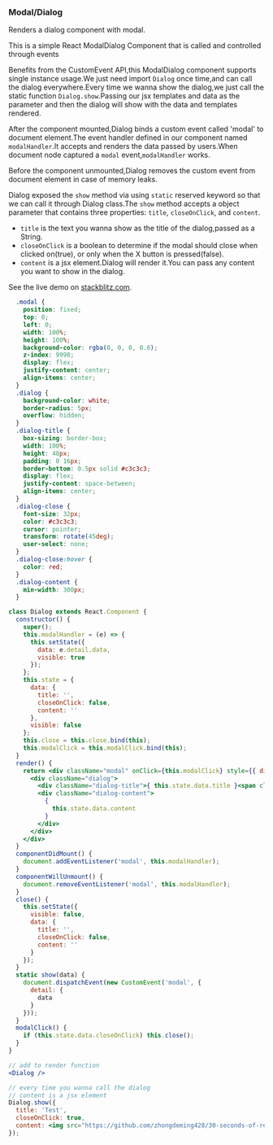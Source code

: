 ### Modal/Dialog

Renders a dialog component with modal.

This is a simple React ModalDialog Component that is called and controlled through events


Benefits from the CustomEvent API,this ModalDialog component supports single instance usage.We just need import `Dialog` once time,and can call the dialog everywhere.Every time we wanna show the dialog,we just call the static function `Dialog.show`.Passing our jsx templates and data as the parameter and then the dialog will show with the data and templates rendered.

After the component mounted,Dialog binds a custom event called 'modal' to document element.The event handler defined in our component named `modalHandler`.It accepts and renders the data passed by users.When document node captured a `modal` event,`modalHandler` works.

Before the component unmounted,Dialog removes the custom event from document element in case of memory leaks.

Dialog exposed the `show` method via using `static` reserved keyword so that we can call it through Dialog class.The `show` method accepts a object parameter that contains three properties: `title`, `closeOnClick`, and `content`.

* `title` is the text you wanna show as the title of the dialog,passed as a String.
* `closeOnClick` is a boolean to determine if the modal should close when clicked on(true), or only when the X button is pressed(false).
* `content` is a jsx element.Dialog will render it.You can pass any content you want to show in the dialog.

See the live demo on [stackblitz.com](https://stackblitz.com/edit/react-7yg2gr).

```css
  .modal {
    position: fixed;
    top: 0;
    left: 0;
    width: 100%;
    height: 100%;
    background-color: rgba(0, 0, 0, 0.6);
    z-index: 9998;
    display: flex;
    justify-content: center;
    align-items: center;
  }
  .dialog {
    background-color: white;
    border-radius: 5px;
    overflow: hidden;
  }
  .dialog-title {
    box-sizing: border-box;
    width: 100%;
    height: 48px;
    padding: 0 16px;
    border-bottom: 0.5px solid #c3c3c3;
    display: flex;
    justify-content: space-between;
    align-items: center;
  }
  .dialog-close {
    font-size: 32px;
    color: #c3c3c3;
    cursor: pointer;
    transform: rotate(45deg);
    user-select: none;
  }
  .dialog-close:hover {
    color: red;
  }
  .dialog-content {
    min-width: 300px;
  }
```

```jsx
class Dialog extends React.Component {
  constructor() {
    super();
    this.modalHandler = (e) => {
      this.setState({
        data: e.detail.data,
        visible: true
      });
    };
    this.state = {
      data: {
        title: '',
        closeOnClick: false,
        content: ''
      },
      visible: false
    };
    this.close = this.close.bind(this);
    this.modalClick = this.modalClick.bind(this);
  }
  render() {
    return <div className="modal" onClick={this.modalClick} style={{ display: this.state.visible ? '' : 'none'}}>
      <div className="dialog">
        <div className="dialog-title">{ this.state.data.title }<span className="dialog-close" onClick={this.close}>+</span></div>
        <div className="dialog-content">
          {
            this.state.data.content
          }
        </div>
      </div>
    </div>
  }
  componentDidMount() {
    document.addEventListener('modal', this.modalHandler);
  }
  componentWillUnmount() {
    document.removeEventListener('modal', this.modalHandler);
  }
  close() {
    this.setState({
      visible: false,
      data: {
        title: '',
        closeOnClick: false,
        content: ''
      }
    });
  }
  static show(data) {
    document.dispatchEvent(new CustomEvent('modal', {
      detail: {
        data
      }
    }));
  }
  modalClick() {
    if (this.state.data.closeOnClick) this.close();
  }
}
```

```jsx
// add to render function
<Dialog />

// every time you wanna call the dialog
// content is a jsx element
Dialog.show({
  title: 'Test',
  closeOnClick: true,
  content: <img src="https://github.com/zhongdeming428/30-seconds-of-react/raw/master/logo.png"/>
});  
```

<!-- tags: props,children,class -->

<!-- expertise: 1 -->
